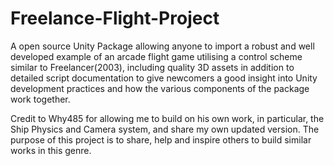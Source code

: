 # Freelance-Flight-Project
A open source Unity Package allowing anyone to import a robust and well developed example of an arcade flight game utilising a control scheme similar to Freelancer(2003), including quality 3D assets in addition to detailed script documentation to give newcomers a good insight into Unity development practices and how the various components of the package work together.

Credit to Why485 for allowing me to build on his own work, in particular, the Ship Physics and Camera system, and share my own updated version. The purpose of this project is to share, help and inspire others to build similar works in this genre. 
